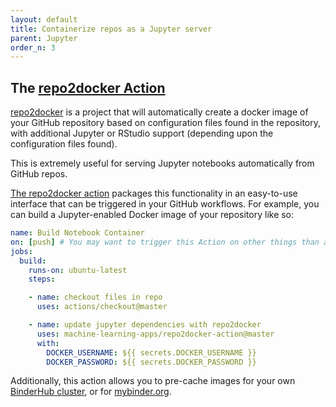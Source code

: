 ```yaml
---
layout: default
title: Containerize repos as a Jupyter server
parent: Jupyter
order_n: 3
---
```


## The [repo2docker Action](https://github.com/machine-learning-apps/repo2docker-action) 

[repo2docker](https://repo2docker.readthedocs.io/) is a project that will automatically create a docker image of your GitHub repository based on configuration files found in the repository, with additional Jupyter or RStudio support (depending upon the configuration files found).  

This is extremely useful for serving Jupyter notebooks automatically from GitHub repos.  

[The repo2docker action](https://github.com/machine-learning-apps/repo2docker-action) packages this functionality in an easy-to-use interface that can be triggered in your GitHub workflows. For example, you can build a Jupyter-enabled Docker image of your repository like so:

```yaml
name: Build Notebook Container
on: [push] # You may want to trigger this Action on other things than a push.
jobs:
  build:
    runs-on: ubuntu-latest
    steps:

    - name: checkout files in repo
      uses: actions/checkout@master

    - name: update jupyter dependencies with repo2docker
      uses: machine-learning-apps/repo2docker-action@master
      with:
        DOCKER_USERNAME: ${{ secrets.DOCKER_USERNAME }}
        DOCKER_PASSWORD: ${{ secrets.DOCKER_PASSWORD }}
```

Additionally, this action allows you to pre-cache images for your own [BinderHub cluster](https://binderhub.readthedocs.io/en/latest/zero-to-binderhub/setup-binderhub.html), or for [mybinder.org](https://mybinder.org/).